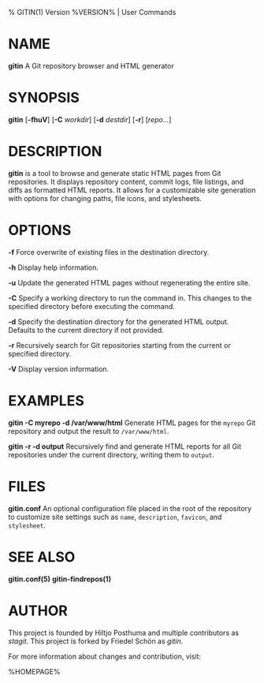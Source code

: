 % GITIN(1) Version %VERSION% | User Commands

# NAME
**gitin** A Git repository browser and HTML generator

# SYNOPSIS
**gitin** [**-fhuV**] [**-C** *workdir*] [**-d** *destdir*] [**-r**] [*repo...*]

# DESCRIPTION
**gitin** is a tool to browse and generate static HTML pages from Git repositories.
It displays repository content, commit logs, file listings, and diffs as formatted HTML reports.
It allows for a customizable site generation with options for changing paths, file icons, and stylesheets.

# OPTIONS

**-f**
Force overwrite of existing files in the destination directory.

**-h**
Display help information.

**-u**
Update the generated HTML pages without regenerating the entire site.

**-C**
Specify a working directory to run the command in.
This changes to the specified directory before executing the command.

**-d**
Specify the destination directory for the generated HTML output.
Defaults to the current directory if not provided.

**-r**
Recursively search for Git repositories starting from the current or specified directory.

**-V**
Display version information.

# EXAMPLES

**gitin -C myrepo -d /var/www/html**
Generate HTML pages for the `myrepo` Git repository and output the result to `/var/www/html`.

**gitin -r -d output**
Recursively find and generate HTML reports for all Git repositories under the current directory, writing them to `output`.

# FILES
**gitin.conf**
An optional configuration file placed in the root of the repository to customize site settings such as `name`, `description`, `favicon`, and `stylesheet`.

# SEE ALSO
**gitin.conf(5)**
**gitin-findrepos(1)**

# AUTHOR
This project is founded by Hiltjo Posthuma and multiple contributors as *stagit*.
This project is forked by Friedel Schön as *gitin*.

For more information about changes and contribution, visit:

%HOMEPAGE%
